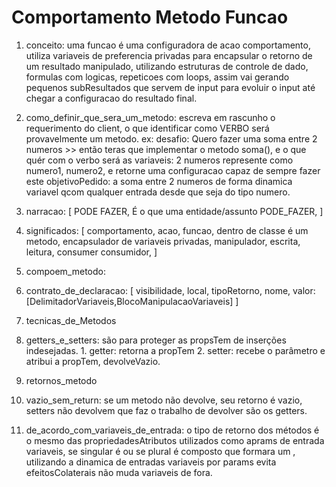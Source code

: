 # Comportamento Metodo Funcao

1. conceito: uma funcao é uma configuradora de acao comportamento, utiliza variaveis de preferencia privadas para encapsular o retorno de um resultado manipulado, utilizando estruturas de controle de dado, formulas com logicas, repeticoes com loops, assim vai gerando pequenos subResultados que servem de input para evoluir o input até chegar a configuracao do resultado final.

1. como_definir_que_sera_um_metodo: escreva em rascunho o requerimento do client, o que identificar como VERBO será provavelmente um metodo. ex: desafio: Quero fazer uma soma entre 2 numeros >> então teras que implementar o metodo soma(), e o que quér com o verbo será as variaveis: 2 numeros represente como numero1, numero2, e retorne uma configuracao capaz de sempre fazer este objetivoPedido: a soma entre 2 numeros de forma dinamica variavel qcom qualquer entrada desde que seja do tipo numero.

1. narracao: [ PODE FAZER, É o que uma entidade/assunto PODE_FAZER, ]

1. significados: [ comportamento, acao, funcao, dentro de classe é um metodo, encapsulador de variaveis privadas, manipulador, escrita, leitura, consumer consumidor, ]

1. compoem_metodo:
  1. contrato_de_declaracao: [ visibilidade, local, tipoRetorno, nome, valor: [DelimitadorVariaveis,BlocoManipulacaoVariaveis] ]


2. tecnicas_de_Metodos
  1. getters_e_setters: são para proteger as propsTem de inserções indesejadas.
    1. getter: retorna a propTem
    2. setter: recebe o parâmetro e atribui a propTem, devolveVazio.


1. retornos_metodo
  1. vazio_sem_return: se um metodo não devolve, seu retorno é vazio, setters não devolvem que faz o trabalho de devolver são os getters.

  2. de_acordo_com_variaveis_de_entrada: o tipo de retorno dos métodos é o mesmo das propriedadesAtributos utilizados como aprams de entrada variaveis, se singular é <Primitivo> ou se plural é composto que formara um <tipoPersonalComposto de primitivos>, utilizando a dinamica de entradas variaveis por params evita efeitosColaterais não muda variaveis de fora.


